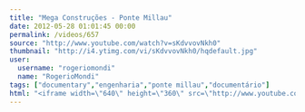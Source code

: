 ```yaml
---
title: "Mega Construções - Ponte Millau"
date: 2012-05-28 01:01:45 00:00
permalink: /videos/657
source: "http://www.youtube.com/watch?v=sKdvvovNkh0"
thumbnail: "http://i4.ytimg.com/vi/sKdvvovNkh0/hqdefault.jpg"
user:
  username: "rogeriomondi"
  name: "RogerioMondi"
tags: ["documentary","engenharia","ponte millau","documentário"]
html: "<iframe width=\"640\" height=\"360\" src=\"http://www.youtube.com/embed/sKdvvovNkh0?wmode=transparent&fs=1&feature=oembed\" frameborder=\"0\" allowfullscreen></iframe>"
---
```


